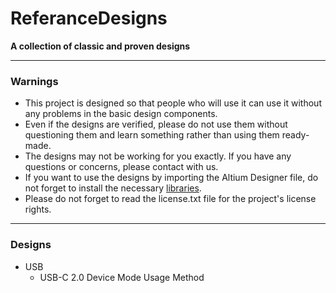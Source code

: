# ReferanceDesigns
**A collection of classic and proven designs**

---
### Warnings
- This project is designed so that people who will use it can use it without any problems in the basic design components.
- Even if the designs are verified, please do not use them without questioning them and learn something rather than using them ready-made.
- The designs may not be working for you exactly. If you have any questions or concerns, please contact with us.
- If you want to use the designs by importing the Altium Designer file, do not forget to install the necessary [libraries](https://github.com/mergenelk/MergenAltiumLibrary).
- Please do not forget to read the license.txt file for the project's license rights.

---
### Designs

- USB
  - USB-C 2.0 Device Mode Usage Method   
